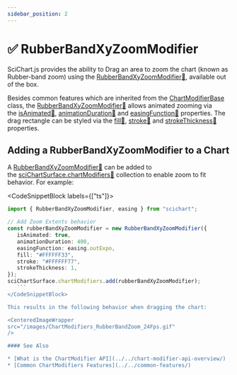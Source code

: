 ```yaml
---
sidebar_position: 2
---
```


# ✅ RubberBandXyZoomModifier

SciChart.js provides the ability to Drag an area to zoom the chart (known as Rubber-band zoom) using the [RubberBandXyZoomModifier:blue_book:](https://www.scichart.com/documentation/js/current/typedoc/classes/rubberbandxyzoommodifier.html), available out of the box.

Besides common features which are inherited from the [ChartModifierBase](../../common-features/) class, the [RubberBandXyZoomModifier:blue_book:](https://www.scichart.com/documentation/js/current/typedoc/classes/rubberbandxyzoommodifier.html) allows animated zooming via the [isAnimated:blue_book:](https://www.scichart.com/documentation/js/current/typedoc/classes/zoomextentsmodifier.html#isanimated), [animationDuration:blue_book:](https://www.scichart.com/documentation/js/current/typedoc/classes/zoomextentsmodifier.html#animationduration) and [easingFunction:blue_book:](https://www.scichart.com/documentation/js/current/typedoc/classes/zoomextentsmodifier.html#easingfunction) properties. The drag rectangle can be styled via the [fill:blue_book:](https://www.scichart.com/documentation/js/current/typedoc/classes/rubberbandxyzoommodifier.html#fill), [stroke:blue_book:](https://www.scichart.com/documentation/js/current/typedoc/classes/rubberbandxyzoommodifier.html#stroke) and [strokeThickness:blue_book:](https://www.scichart.com/documentation/js/current/typedoc/classes/rubberbandxyzoommodifier.html#strokethickness) properties.

Adding a RubberBandXyZoomModifier to a Chart
--------------------------------------------

A [RubberBandXyZoomModifier:blue_book:](https://www.scichart.com/documentation/js/current/typedoc/classes/rubberbandxyzoommodifier.html) can be added to the [sciChartSurface.chartModifiers:blue_book:](https://www.scichart.com/documentation/js/current/typedoc/classes/scichartsurface.html#chartmodifiers) collection to enable zoom to fit behavior. For example:

<CodeSnippetBlock labels={["ts"]}>
   ```ts {4} showLineNumbers
   import { RubberBandXyZoomModifier, easing } from "scichart";

   // Add Zoom Extents behavior
   const rubberBandXyZoomModifier = new RubberBandXyZoomModifier({ 
      isAnimated: true,
      animationDuration: 400,
      easingFunction: easing.outExpo,
      fill: "#FFFFFF33",
      stroke: "#FFFFFF77",
      strokeThickness: 1,
   });
   sciChartSurface.chartModifiers.add(rubberBandXyZoomModifier);
      ```
</CodeSnippetBlock>

This results in the following behavior when dragging the chart:

<CenteredImageWrapper
   src="/images/ChartModifiers_RubberBandZoom_24Fps.gif"
/>

#### See Also

* [What is the ChartModifier API](../../chart-modifier-api-overview/)
* [Common ChartModifiers Features](../../common-features/)